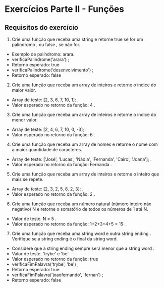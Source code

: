 # Exercícios Parte II - Funções

## Requisitos do exercício
1. Crie uma função que receba uma string e retorne true se for um palíndromo , ou false , se não for.

 - Exemplo de palíndromo: arara.
 - verificaPalindrome('arara') ;
 - Retorno esperado: true
 - verificaPalindrome('desenvolvimento') ;
 - Retorno esperado: false

2. Crie uma função que receba um array de inteiros e retorne o índice do maior valor.

 - Array de teste: [2, 3, 6, 7, 10, 1]; .
 - Valor esperado no retorno da função: 4 .

3. Crie uma função que receba um array de inteiros e retorne o índice do menor valor.

 - Array de teste: [2, 4, 6, 7, 10, 0, -3]; .
 - Valor esperado no retorno da função: 6 .
    
4. Crie uma função que receba um array de nomes e retorne o nome com a maior quantidade de caracteres.

 - Array de teste: ['José', 'Lucas', 'Nádia', 'Fernanda', 'Cairo', 'Joana']; .
 - Valor esperado no retorno da função: Fernanda .

5. Crie uma função que receba um array de inteiros e retorne o inteiro que mais se repete.

 - Array de teste: [2, 3, 2, 5, 8, 2, 3]; .
 - Valor esperado no retorno da função: 2 .

6. Crie uma função que receba um número natural (número inteiro não negativo) N e retorne o somatório de todos os números de 1 até N.

 - Valor de teste: N = 5 .
 - Valor esperado no retorno da função: 1+2+3+4+5 = 15 .

7. Crie uma função que receba uma string word e outra string ending . Verifique se a string ending é o final da string word.

 - Considere que a string ending sempre será menor que a string word .
 - Valor de teste: 'trybe' e 'be'
 - Valor esperado no retorno da função: true
 - verificaFimPalavra('trybe', 'be') ;
 - Retorno esperado: true
 - verificaFimPalavra('joaofernando', 'fernan') ;
 - Retorno esperado: false
